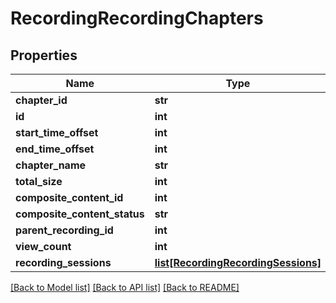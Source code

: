 # RecordingRecordingChapters

## Properties
Name | Type | Description | Notes
------------ | ------------- | ------------- | -------------
**chapter_id** | **str** |  | [optional] 
**id** | **int** |  | [optional] 
**start_time_offset** | **int** |  | [optional] 
**end_time_offset** | **int** |  | [optional] 
**chapter_name** | **str** |  | [optional] 
**total_size** | **int** |  | [optional] 
**composite_content_id** | **int** |  | [optional] 
**composite_content_status** | **str** |  | [optional] 
**parent_recording_id** | **int** |  | [optional] 
**view_count** | **int** |  | [optional] 
**recording_sessions** | [**list[RecordingRecordingSessions]**](RecordingRecordingSessions.md) |  | [optional] 

[[Back to Model list]](../README.md#documentation-for-models) [[Back to API list]](../README.md#documentation-for-api-endpoints) [[Back to README]](../README.md)


